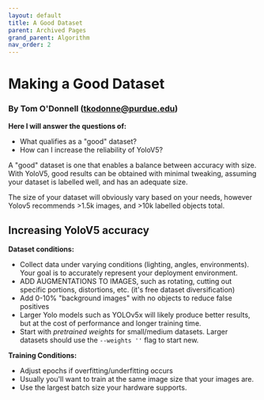 ```yaml
---
layout: default
title: A Good Dataset
parent: Archived Pages
grand_parent: Algorithm
nav_order: 2
---
```


# Making a Good Dataset
### By Tom O'Donnell (tkodonne@purdue.edu)

**Here I will answer the questions of:**
- What qualifies as a "good" dataset?
- How can I increase the reliability of YoloV5?

A "good" dataset is one that enables a balance between accuracy with size. With YoloV5, good results can be obtained with minimal tweaking, assuming your dataset is labelled well, and has an adequate size.

The size of your dataset will obviously vary based on your needs, however Yolov5 recommends >1.5k images, and >10k labelled objects total.

## Increasing YoloV5 accuracy
**Dataset conditions:**
- Collect data under varying conditions (lighting, angles, environments). Your goal is to accurately represent your deployment environment.
- ADD AUGMENTATIONS TO IMAGES, such as rotating, cutting out specific portions, distortions, etc. (it's free dataset diversification)
- Add 0-10% "background images" with no objects to reduce false positives
- Larger Yolo models such as YOLOv5x will likely produce better results, but at the cost of performance and longer training time.
- Start with *pretrained weights* for small/medium datasets. Larger datasets should use the `--weights ''` flag to start new.

**Training Conditions:**
- Adjust epochs if overfitting/underfitting occurs
- Usually you'll want to train at the same image size that your images are.
- Use the largest batch size your hardware supports.

